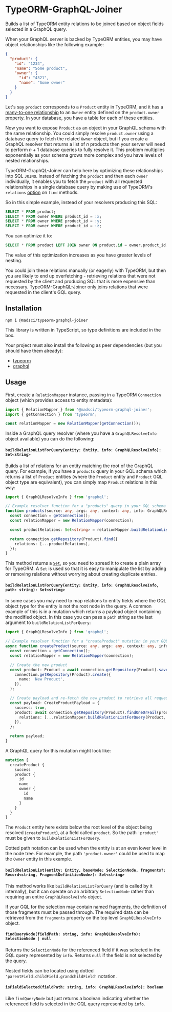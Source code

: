 # TypeORM-GraphQL-Joiner
Builds a list of TypeORM entity relations to be joined based on object fields selected in a GraphQL query.

When your GraphQL server is backed by TypeORM entities, you may have object relationships like the following example:

```json
{
  "product": {
    "id": "1234",
    "name": "Some product",
    "owner": {
      "id": "4321",
      "name": "Some owner"
    }
  }
}
```

Let's say `product` corresponds to a `Product` entity in TypeORM, and it has a
[many-to-one relationship](https://typeorm.io/#/many-to-one-one-to-many-relations) to an `Owner` entity defined on the
`product.owner` property. In your database, you have a table for each of these entities.

Now you want to expose `Product` as an object in your GraphQL schema with the same relationship. You could simply
resolve `product.owner` using a database query to fetch the related `Owner` object, but if you create a GraphQL resolver
that returns a list of _n_ products then your server will need to perform _n_ + 1 database queries to fully resolve it.
This problem multiplies exponentially as your schema grows more complex and you have levels of nested relationships.

TypeORM-GraphQL-Joiner can help here by optimizing these relationships into SQL `JOIN`s. Instead of fetching the
`product` and then each `owner` individually, it enables you to fetch the `product` with all requested relationships
in a single database query by making use of TypeORM's `relations` [option](https://typeorm.io/#/find-options) on `find`
methods.

So in this simple example, instead of your resolvers producing this SQL:

```sql
SELECT * FROM product;
SELECT * FROM owner WHERE product_id = :x;
SELECT * FROM owner WHERE product_id = :y;
SELECT * FROM owner WHERE product_id = :z;
```

You can optimize it to:

```sql
SELECT * FROM product LEFT JOIN owner ON product.id = owner.product_id;
```

The value of this optimization increases as you have greater levels of nesting.

You could join these relations manually (or eagerly) with TypeORM, but then you are likely to end up overfetching -
retrieving relations that were not requested by the client and producing SQL that is more expensive than necessary.
TypeORM-GraphQL-Joiner only joins relations that were requested in the client's GQL query.

## Installation

```
npm i @madsci/typeorm-graphql-joiner
```

This library is written in TypeScript, so type definitions are included in the box.

Your project must also install the following as peer dependencies (but you should have them already):

- [typeorm](https://typeorm.io/)
- [graphql](https://www.npmjs.com/package/graphql)

## Usage

First, create a `RelationMapper` instance, passing in a TypeORM `Connection` object (which provides access to entity
metadata):

```ts
import { RelationMapper } from '@madsci/typeorm-graphql-joiner';
import { getConnection } from 'typeorm';

const relationMapper = new RelationMapper(getConnection());
```

Inside a GraphQL query resolver (where you have a `GraphQLResolveInfo` object available) you can do the following:

#### `buildRelationListForQuery(entity: Entity, info: GraphQLResolveInfo): Set<string>`

Builds a list of relations for an entity matching the root of the GraphQL query. For example, if you have a `products`
query in your GQL schema which returns a list of `Product` entities (where the `Product` entity and `Product` GQL object
type are equivalent), you can simply map `Product` relations in this way:

```ts
import { GraphQLResolveInfo } from 'graphql';

// Example resolver function for a "products" query in your GQL schema
function products(source: any, args: any, context: any, info: GraphQLResolveInfo): Promise<Product[]> {
  const connection = getConnection();
  const relationMapper = new RelationMapper(connection);

  const productRelations: Set<string> = relationMapper.buildRelationListForQuery(Product, info);

  return connection.getRepository(Product).find({
    relations: [...productRelations],
  });
}
```

This method returns a [`Set`](https://developer.mozilla.org/en-US/docs/Web/JavaScript/Reference/Global_Objects/Set), so
you need to spread it to create a plain array for TypeORM. A `Set` is used so that it is easy to manipulate the list by
adding or removing relations without worrying about creating duplicate entries.

#### `buildRelationListForQuery(entity: Entity, info: GraphQLResolveInfo, path: string): Set<string>`

In some cases you may need to map relations to entity fields where the GQL object type for the entity is not the root
node in the query. A common example of this is in a mutation which returns a payload object containing the modified
object. In this case you can pass a `path` string as the last argument to `buildRelationListForQuery`:

```ts
import { GraphQLResolveInfo } from 'graphql';

// Example resolver function for a "createProduct" mutation in your GQL schema
async function createProduct(source: any, args: any, context: any, info: GraphQLResolveInfo): Promise<CreateProductPayload> {
  const connection = getConnection();
  const relationMapper = new RelationMapper(connection);

  // Create the new product
  const product: Product = await connection.getRepository(Product).save(
    connection.getRepository(Product).create({
      name: 'New Product',
    }),
  );

  // Create payload and re-fetch the new product to retrieve all requested relations
  const payload: CreateProductPayload = {
    success: true,
    product: await connection.getRepository(Product).findOneOrFail(product.id, {
      relations: [...relationMapper.buildRelationListForQuery(Product, info, 'product')],
    }),
  };

  return payload;
}
```

A GraphQL query for this mutation might look like:

```graphql
mutation {
  createProduct {
    success
    product {
      id
      name
      owner {
        id
        name
      }
    }
  }
}
```

The `Product` entity here exists below the root level of the object being resolved (`createProduct`), at a field called
`product`. So the path `'product'` must be given to `buildRelationListForQuery`.

Dotted path notation can be used when the entity is at an even lower level in the node tree. For example, the path
`'product.owner'` could be used to map the `Owner` entity in this example.

#### `buildRelationList(entity: Entity, baseNode: SelectionNode, fragments?: Record<string, FragmentDefinitionNode>): Set<string>`

This method works like `buildRelationListForQuery` (and is called by it internally), but it can operate on an arbitrary
`SelectionNode` rather than requiring an entire `GraphQLResolveInfo` object.

If your GQL for the selection may contain named fragments, the definition of those fragments must be passed through.
The required data can be retrieved from the `fragments` property on the top level `GraphQLResolveInfo` object.

#### `findQueryNode(fieldPath: string, info: GraphQLResolveInfo): SelectionNode | null`

Returns the `SelectionNode` for the referenced field if it was selected in the GQL query represented by `info`. Returns
`null` if the field is not selected by the query.

Nested fields can be located using dotted `'parentField.childField.grandchildField'` notation.

#### `isFieldSelected(fieldPath: string, info: GraphQLResolveInfo): boolean`

Like `findQueryNode` but just returns a boolean indicating whether the referenced field is selected in the GQL query
represented by `info`.
